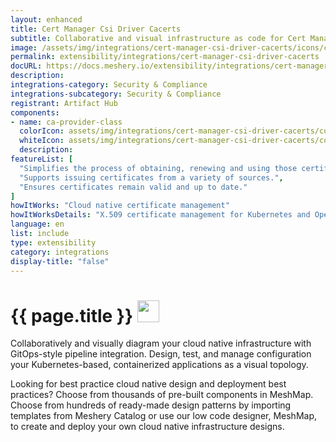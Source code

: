 ```yaml
---
layout: enhanced
title: Cert Manager Csi Driver Cacerts
subtitle: Collaborative and visual infrastructure as code for Cert Manager Csi Driver Cacerts
image: /assets/img/integrations/cert-manager-csi-driver-cacerts/icons/color/cert-manager-csi-driver-cacerts-color.svg
permalink: extensibility/integrations/cert-manager-csi-driver-cacerts
docURL: https://docs.meshery.io/extensibility/integrations/cert-manager-csi-driver-cacerts
description: 
integrations-category: Security & Compliance
integrations-subcategory: Security & Compliance
registrant: Artifact Hub
components: 
- name: ca-provider-class
  colorIcon: assets/img/integrations/cert-manager-csi-driver-cacerts/components/ca-provider-class/icons/color/ca-provider-class-color.svg
  whiteIcon: assets/img/integrations/cert-manager-csi-driver-cacerts/components/ca-provider-class/icons/white/ca-provider-class-white.svg
  description: 
featureList: [
  "Simplifies the process of obtaining, renewing and using those certificates.",
  "Supports issuing certificates from a variety of sources.",
  "Ensures certificates remain valid and up to date."
]
howItWorks: "Cloud native certificate management"
howItWorksDetails: "X.509 certificate management for Kubernetes and OpenShift"
language: en
list: include
type: extensibility
category: integrations
display-title: "false"
---
```

<h1>{{ page.title }} <img src="{{ page.image }}" style="width: 35px; height: 35px;" /></h1>

<p>

</p>
<p>
    Collaboratively and visually diagram your cloud native infrastructure with GitOps-style pipeline integration. Design, test, and manage configuration your Kubernetes-based, containerized applications as a visual topology.
</p>
<p>
    Looking for best practice cloud native design and deployment best practices? Choose from thousands of pre-built components in MeshMap. Choose from hundreds of ready-made design patterns by importing templates from Meshery Catalog or use our low code designer, MeshMap, to create and deploy your own cloud native infrastructure designs.
</p>
